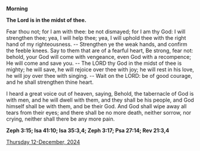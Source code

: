 **Morning**

**The Lord is in the midst of thee.**
 
Fear thou not; for I am with thee: be not dismayed; for I am thy God: I will strengthen thee; yea, I will help thee; yea, I will uphold thee with the right hand of my righteousness. -- Strengthen ye the weak hands, and confirm the feeble knees. Say to them that are of a fearful heart, Be strong, fear not: behold, your God will come with vengeance, even God with a recompence; He will come and save you. -- The LORD thy God in the midst of thee is mighty; he will save, he will rejoice over thee with joy; he will rest in his love, he will joy over thee with singing. -- Wait on the LORD: be of good courage, and he shall strengthen thine heart.
 
I heard a great voice out of heaven, saying, Behold, the tabernacle of God is with men, and he will dwell with them, and they shall be his people, and God himself shall be with them, and be their God. And God shall wipe away all tears from their eyes; and there shall be no more death, neither sorrow, nor crying, neither shall there be any more pain.  

**Zeph 3:15; Isa 41:10; Isa 35:3,4; Zeph 3:17; Psa 27:14; Rev 21:3,4**

[Thursday 12-December, 2024](https://t.me/daily_light)
